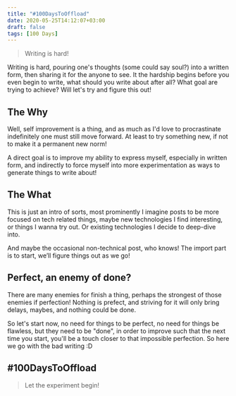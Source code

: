 ```yaml
---
title: "#100DaysToOffload"
date: 2020-05-25T14:12:07+03:00
draft: false
tags: [100 Days]
---
```


> Writing is hard!

Writing is hard, pouring one's thoughts (some could say soul?) into a written form, then sharing it for the anyone to see. It the hardship begins before you even begin to write, what should you write about after all? What goal are trying to achieve? Will let's try and figure this out!

## The Why

Well, self improvement is a thing, and as much as I'd love to procrastinate indefinitely one must still move forward. At least to try something new, if not to make it a permanent new norm!

A direct goal is to improve my ability to express myself, especially in written form, and indirectly to force myself into more experimentation as ways to generate things to write about!

## The What

This is just an intro of sorts, most prominently I imagine posts to be more focused on tech related things, maybe new technologies I find interesting, or things I wanna try out. Or existing technologies I decide to deep-dive into.

And maybe the occasional non-technical post, who knows! The import part is to start, we’ll figure things out as we go!

## Perfect, an enemy of done?

There are many enemies for finish a thing, perhaps the strongest of those enemies if perfection! Nothing is prefect, and striving for it will only bring delays, maybes, and nothing could be done.

So let's start now, no need for things to be perfect, no need for things be flawless, but they need to be "done", in order to improve such that the next time you start, you'll be a touch closer to that impossible perfection. So here we go with the bad writing :D

## #100DaysToOffload

> Let the experiment begin!
